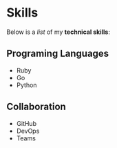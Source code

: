# Skills

Below is a _list_ of my **technical skills**:

## Programing Languages 
- Ruby
- Go
- Python

## Collaboration
- GitHub
- DevOps
- Teams

